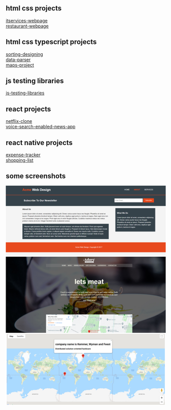 ## html css projects

[itservices-webpage](https://github.com/engranshul/itservices-webpage)<br/>
[restaurant-webpage](https://github.com/engranshul/restaurant-webpage)

## html css typescript projects

[sorting-designing](https://github.com/engranshul/sort-typescript) <br/>
[data-parser](https://github.com/engranshul/stats) <br/>
[maps-project](https://github.com/engranshul/maps-webapp-typescript)<br/>


## js testing libraries

[js-testing-libraries](https://github.com/engranshul/js-testing-libraries) <br/>

## react projects

[netflix-clone](https://github.com/engranshul/netflix-ui-clone) <br/>
[voice-search-enabled-news-app](https://github.com/engranshul/voice-search-enabled-news-webapp) <br/>

## react native projects

[expense-tracker](https://github.com/engranshul/expense-tracker) <br/>
[shopping-list](https://github.com/engranshul/shopping-list-ui-react-native) <br/>


## some screenshots
![Screenshot](/screenshots/itserviceswebpage.png)
![Screenshot](/screenshots/restaurantwebpage.png)
![Screenshot](/screenshots/mapstypescript.png)
